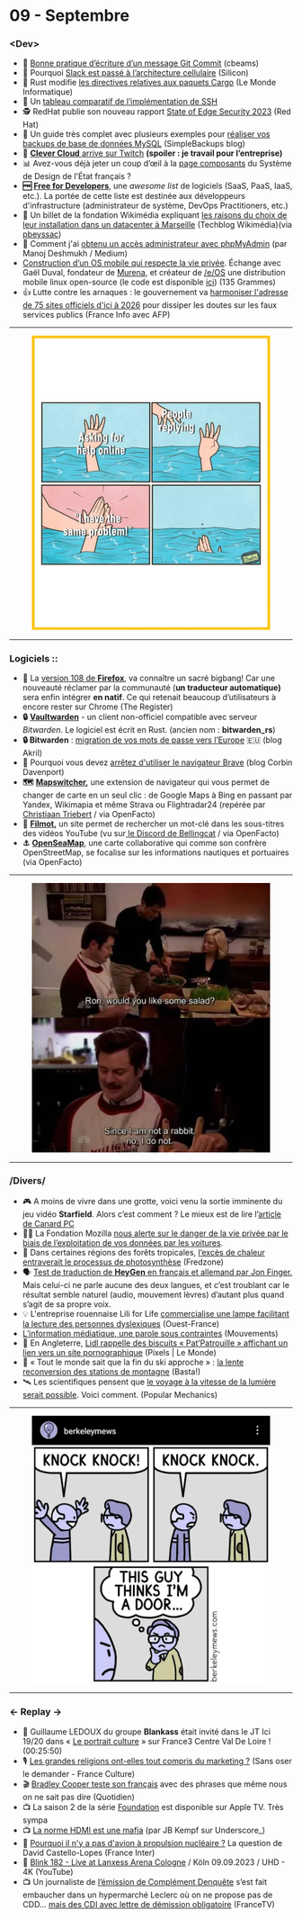 # 09 - Septembre

### \<Dev>

* 🔀 [Bonne pratique d’écriture d’un message Git Commit](https://cbea.ms/git-commit/) (cbeams)
* 🔬 Pourquoi [Slack est passé à l’architecture cellulaire](https://www.silicon.fr/slack-architecture-cellulaire-470769.html?hubtic_post_id=allllkqg\&hubtic_edi_id=acltxels\&utm_source=hubtic\&utm_campaign=b2b1ed8c3b-newsletter_email_campaign\&utm_medium=email\&utm_term=0_bb132ca326-b2b1ed8c3b-442770956) (Silicon)
* 🦀 Rust modifie [les directives relatives aux paquets Cargo](https://www.lemondeinformatique.fr/actualites/lire-de-plus-en-plus-de-developpeurs-utilisent-rust-91389.html) (Le Monde Informatique)
* 🔑 Un [tableau comparatif de l’implémentation de SSH](https://ssh-comparison.quendi.de/comparison/cipher.html)
* 🕵 RedHat publie son nouveau rapport [State of Edge Security 2023](https://www.redhat.com/rhdc/managed-files/cl-sp-state-edge-security-report-analyst-material-329450-202305-en.pdf) (Red Hat)
* 💽 Un guide très complet avec plusieurs exemples pour [réaliser vos backups de base de données MySQL](https://simplebackups.com/blog/the-complete-mysqldump-guide-with-examples/#exporting-a-mysql-server) (SimpleBackups blog)
* 💎 [**Clever Cloud**](https://www.twitch.tv/clevercloud)[ arrive sur Twitch](https://www.twitch.tv/clevercloud) **(spoiler : je travail pour l’entreprise)**
* 📊 Avez-vous déjà jeter un coup d’œil à la [page composants](https://www.systeme-de-design.gouv.fr/elements-d-interface) du Système de Design de l'État français ?
* **🆓** [**Free for Developers**](https://free-for.dev/), une _awesome list_ de logiciels (SaaS, PaaS, IaaS, etc.). La portée de cette liste est destinée aux développeurs d'infrastructure (administrateur de système, DevOps Practitioners, etc.)
* 🔩 Un billet de la fondation Wikimédia expliquant [les raisons du choix de leur installation dans un datacenter à Marseille](https://techblog.wikimedia.org/2022/07/15/building-dreamers-how-and-why-we-opened-a-datacenter-in-france/) (Techblog Wikimédia)(via [pbeyssac](https://twitter.com/pbeyssac/status/1701175319665791329))
* 🔑 Comment j'ai [obtenu un accès administrateur avec phpMyAdmin](https://manojdeshmukh45.medium.com/how-i-gained-admin-access-with-phpmyadmin-83ad2ff2cfde) (par Manoj Deshmukh / Medium)
* [Construction d’un OS mobile qui respecte la vie privée](https://shows.acast.com/135-grammes/episodes/construction-d-un-os-mobile-qui-respectent-la-vie-privee). Échange avec Gaël Duval, fondateur de [Murena](https://murena.com/fr/about/), et créateur de [/e/OS](https://e.foundation/e-os/) une distribution mobile linux open-source (le code est disponible [ici](https://gitlab.e.foundation/e)) (135 Grammes)
* 👍 Lutte contre les arnaques : le gouvernement va [harmoniser l'adresse de 75 sites officiels d'ici à 2026](https://www.francetvinfo.fr/internet/securite-sur-internet/lutte-contre-les-arnaques-pour-dissiper-le-doute-le-gouvernement-va-harmoniser-l-adresse-de-75-sites-officiels-d-ici-a-2026_6045014.html) pour dissiper les doutes sur les faux services publics (France Info avec AFP)

***

<figure><img src="../../.gitbook/assets/image (13) (1).png" alt=""><figcaption></figcaption></figure>

***

### Logiciels ::

* 🦊 La [version 108 de ](https://www.theregister.com/2023/08/31/firefox_117/)[**Firefox**](https://www.theregister.com/2023/08/31/firefox_117/), va connaître un sacré bigbang! Car une nouveauté réclamer par la communauté (**un traducteur automatique)** sera enfin intégrer **en natif**. Ce qui retenait beaucoup d’utilisateurs à encore rester sur Chrome (The Register)
* **🔒** [**Vaultwarden**](https://github.com/dani-garcia/vaultwarden) - un client non-officiel compatible avec serveur _Bitwarden_. Le logiciel est écrit en Rust. (ancien nom : **bitwarden\_rs**)
* **🔒 Bitwarden** : [migration de vos mots de passe vers l’Europe](https://akril.net/bitwarden-migration-de-vos-mots-de-passe-vers-leurope/) 🇪🇺 (blog Akril)
* 🦁 Pourquoi vous devez [arrêtez d'utiliser le navigateur Brave](https://www.spacebar.news/p/stop-using-brave-browser) (blog Corbin Davenport)
* **🗺** [**Mapswitcher**](https://chrome.google.com/webstore/detail/map-switcher/fanpjcbgdinjeknjikpfnldfpnnpkelb)**,** une extension de navigateur qui vous permet de changer de carte en un seul clic : de Google Maps à Bing en passant par Yandex, Wikimapia et même Strava ou Flightradar24 (repérée par [Christiaan Triebert](https://twitter.com/trbrtc/status/1683561571203661827) / via OpenFacto)
* **📼** [**Filmot**](https://filmot.com/)**,** un site permet de rechercher un mot-clé dans les sous-titres des vidéos YouTube (vu sur[ le Discord de Bellingcat](https://discord.com/invite/bellingcat) / via OpenFacto)
* **⚓️** [**OpenSeaMap**](https://www.openseamap.org), une carte collaborative qui comme son confrère OpenStreetMap, se focalise sur les informations nautiques et portuaires (via OpenFacto)

***

<figure><img src="../../.gitbook/assets/image (14) (1).png" alt=""><figcaption></figcaption></figure>

***

### /Divers/

* 🎮 A moins de vivre dans une grotte, voici venu la sortie imminente du jeu vidéo **Starfield**. Alors c’est comment ? Le mieux est de lire l’[article de Canard PC](https://www.canardpc.com/jeu-video/test-jeu-video/starfield-4/)
* 🚗🙄 La Fondation Mozilla [nous alerte sur le danger de la vie privée par le biais de l’exploitation de vos données par les voitures](https://foundation.mozilla.org/en/privacynotincluded/articles/its-official-cars-are-the-worst-product-category-we-have-ever-reviewed-for-privacy/).
* 🌳 Dans certaines régions des forêts tropicales, [l’excès de chaleur entraverait le processus de photosynthèse](https://www.fredzone.org/l-exces-de-chaleur-entrave-la-photosynthese-rjg174) (Fredzone)
* 🗣 [Test de traduction de ](https://twitter.com/mrjonfinger/status/1701075571630047525)[**HeyGen**](https://twitter.com/mrjonfinger/status/1701075571630047525)[ en français et allemand par Jon Finger.](https://twitter.com/mrjonfinger/status/1701075571630047525) Mais celui-ci ne parle aucune des deux langues, et c’est troublant car le résultat semble naturel (audio, mouvement lèvres) d’autant plus quand s’agit de sa propre voix.
* 💡 L'entreprise rouennaise Lili for Life [commercialise une lampe facilitant la lecture des personnes dyslexiques](https://www.ouest-france.fr/normandie/rouen-76000/cette-lampe-normande-aide-les-personnes-dyslexiques-a-lire-et-cest-une-innovation-mondiale-f29f38be-2fb1-11ee-a1e3-ef4157af2277) (Ouest-France)
* [L’information médiatique, une parole sous contraintes](https://mouvements.info/linformation-mediatique-une-parole-sous-contraintes/) (Mouvements)
* 🐶 En Angleterre, [Lidl rappelle des biscuits « Pat’Patrouille » affichant un lien vers un site pornographique](https://www.lemonde.fr/pixels/article/2023/09/01/en-angleterre-lidl-rappelle-des-biscuits-pat-patrouille-affichant-un-lien-vers-un-site-pornographique_6187382_4408996.html) (Pixels | Le Monde)
* 🗻 « Tout le monde sait que la fin du ski approche » : [la lente reconversion des stations de montagne](https://basta.media/tout-le-monde-sait-que-la-fin-du-ski-approche-la-lente-reconversion-des) (Basta!)
* 🛰 Les scientifiques pensent que [le voyage à la vitesse de la lumière serait possible](https://www.popularmechanics.com/science/energy/a44590373/warp-drive-breakthrough/). Voici comment. (Popular Mechanics)

***

<figure><img src="../../.gitbook/assets/image (15) (1).png" alt=""><figcaption></figcaption></figure>

***

### ← Replay →

* 🎵 Guillaume LEDOUX du groupe **Blankass** était invité dans le JT Ici 19/20 dans « [Le portrait culture](https://www.instagram.com/p/CxDvQ7BsLNd/) » sur France3 Centre Val De Loire ! (00:25:50)
* 🎙 [Les grandes religions ont-elles tout compris du marketing ?](https://www.radiofrance.fr/franceculture/podcasts/sans-oser-le-demander/les-grandes-religions-ont-elles-tout-compris-du-marketing-9046601) (Sans oser le demander - France Culture)
* 🎬 [Bradley Cooper teste son français](https://www.youtube.com/watch?v=k_-CRs0ZSqc) avec des phrases que même nous on ne sait pas dire (Quotidien)
* 📺 La saison 2 de la série [Foundation](https://tv.apple.com/fr/show/foundation/umc.cmc.5983fipzqbicvrve6jdfep4x3) est disponible sur Apple TV. Très sympa
* 📺 [La norme HDMI est une mafia](https://www.youtube.com/watch?v=LLZLlgfGGrE) (par JB Kempf sur Underscore\_)
* 🤔 [Pourquoi il n'y a pas d'avion à propulsion nucléaire ?](https://www.youtube.com/watch?v=AI1kncAQ9-w) La question de David Castello-Lopes (France Inter)
* 🎵 [Blink 182 - Live at Lanxess Arena Cologne](https://www.youtube.com/watch?v=lLi0IDx_U-o) / Köln 09.09.2023 / UHD - 4K (YouTube)
* 📺 Un journaliste de [l’émission de Complément Denquête](https://www.france.tv/france-2/complement-d-enquete/) s’est fait embaucher dans un hypermarché Leclerc où on ne propose pas de CDD… [mais des CDI avec lettre de démission obligatoire](https://twitter.com/tristanwaleckx/status/1702040247398449249) (FranceTV)

